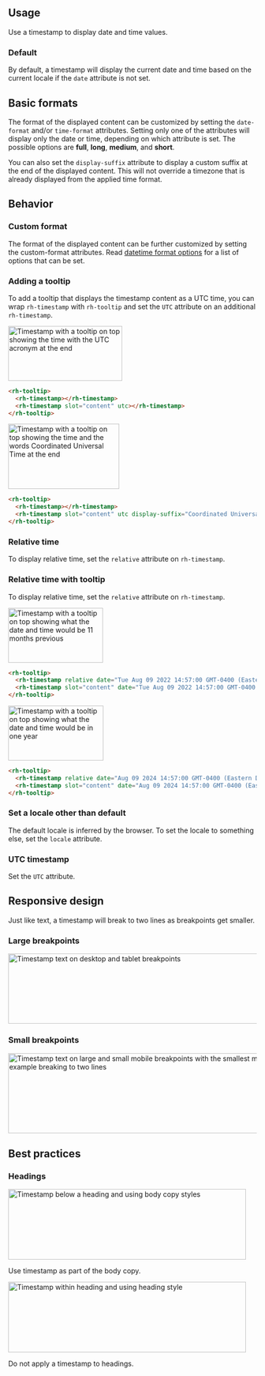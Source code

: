 <style data-helmet>
  rh-code-block script {
    white-space: pre-wrap;
  }

  rh-code-block + uxdot-example {
    margin-block-start: var(--rh-space-3xl, 48px);
  }
  
  uxdot-example rh-code-block {
    margin-block-start: var(--rh-space-lg, 16px);
  }

  .grid uxdot-example {
    margin-block-end: 0;
  }
</style>

<script type="module">
  import '@rhds/elements/rh-tooltip/rh-tooltip.js';
</script>

## Usage 

Use a timestamp to display date and time values.


### Default

By default, a timestamp will display the current date and time based on the current locale if the `date` attribute is not set.

<uxdot-example>
  <rh-timestamp></rh-timestamp>
</uxdot-example>


## Basic formats

The format of the displayed content can be customized by setting the `date-format` and/or `time-format` attributes. Setting only one of the attributes will display only the date or time, depending on which attribute is set. The possible options are **full**, **long**, **medium**, and **short**.

You can also set the `display-suffix` attribute to display a custom suffix at the end of the displayed content. This will not override a timezone that is already displayed from the applied time format.

<div class="grid sm-two-columns">
  <uxdot-example>
    <rh-timestamp date-format="full" time-format="full"></rh-timestamp>
    <rh-code-block compact dedent highlighting="client" language="html">
      <script type="text/html">
        <rh-timestamp date-format="full"
                      time-format="full"></rh-timestamp>
      </script>
    </rh-code-block>
  </uxdot-example>
  <uxdot-example>
    <rh-timestamp date-format="full"></rh-timestamp>
    <rh-code-block compact dedent highlighting="client" language="html">
      <script type="text/html">
        <rh-timestamp date-format="full"></rh-timestamp>
      </script>
    </rh-code-block>
  </uxdot-example>
  <uxdot-example>
    <rh-timestamp time-format="full"></rh-timestamp>
    <rh-code-block compact dedent highlighting="client" language="html">
      <script type="text/html">
        <rh-timestamp time-format="full"></rh-timestamp>
      </script>
    </rh-code-block>
  </uxdot-example>
  <uxdot-example>
    <rh-timestamp date-format="medium" time-format="short" display-suffix="US Eastern"></rh-timestamp>
    <rh-code-block compact dedent highlighting="client" language="html">
      <script type="text/html">
        <rh-timestamp date-format="medium"
                      time-format="short"
                      display-suffix="US Eastern"></rh-timestamp>
      </script>
    </rh-code-block>
  </uxdot-example>
</div>


## Behavior

### Custom format

The format of the displayed content can be further customized by setting the custom-format attributes. Read [datetime format options](https://developer.mozilla.org/en-US/docs/Web/JavaScript/Reference/Global_Objects/Intl/DateTimeFormat/DateTimeFormat#options) for a list of options that can be set.

<uxdot-example>
  <rh-timestamp id="timestamp-custom-format" date="Sat Jan 01 2022 00:00:00 GMT-0500"></rh-timestamp>
  <rh-code-block compact dedent highlighting="client" language="html">
    <script type="text/html">
      <rh-timestamp id="timestamp-custom-format" date="Sat Jan 01 2022 00:00:00 GMT-0500"></rh-timestamp>
      <script>
        document.getElementById(‘timestamp-custom-format’).customFormat = {
          year: '2-digit',
          month: 'short',
          weekday: 'short',
          day: 'numeric',
          hour: 'numeric',
        };
      <</script><script type="text/html">/script>
    </script>
  </rh-code-block>
</uxdot-example>


### Adding a tooltip

To add a tooltip that displays the timestamp content as a UTC time, you can wrap `rh-timestamp` with `rh-tooltip` and set the `UTC` attribute on an additional `rh-timestamp`.

<uxdot-example color-palette="lightest" width-adjustment="231px">
  <img alt="Timestamp with a tooltip on top showing the time with the UTC acronym at the end"
       src="../timestamp-tooltip-1.png"
       width="231"
       height="111">
</uxdot-example>

```html rhcodeblock
<rh-tooltip>
  <rh-timestamp></rh-timestamp>
  <rh-timestamp slot="content" utc></rh-timestamp>
</rh-tooltip>
```

<uxdot-example color-palette="lightest" width-adjustment="225px">
  <img alt="Timestamp with a tooltip on top showing the time and the words Coordinated Universal Time at the end"
       src="../timestamp-tooltip-2.png"
       width="225"
       height="132">
</uxdot-example>

```html rhcodeblock
<rh-tooltip>
  <rh-timestamp></rh-timestamp>
  <rh-timestamp slot="content" utc display-suffix="Coordinated Universal Time"></rh-timestamp>
</rh-tooltip>
```


### Relative time

To display relative time, set the `relative` attribute on `rh-timestamp`.

<div class="grid sm-two-columns">
  <uxdot-example>
    <rh-timestamp date="Tue Aug 09 2022 14:57:00 GMT-0400 (Eastern Daylight Time)" relative></rh-timestamp>
    <rh-code-block compact dedent highlighting="client" language="html">
      <script type="text/html">
        <rh-timestamp date="Tue Aug 09 2022 14:57:00 GMT-0400 (Eastern Daylight Time)" relative></rh-timestamp>
      </script>
    </rh-code-block>
  </uxdot-example>
  <uxdot-example>
    <rh-timestamp date="Aug 09 2024 14:57:00 GMT-0400 (Eastern Daylight Time)" relative></rh-timestamp>
    <rh-code-block compact dedent highlighting="client" language="html">
      <script type="text/html">
        <rh-timestamp date="Aug 09 2024 14:57:00 GMT-0400 (Eastern Daylight Time)" relative></rh-timestamp>
      </script>
    </rh-code-block>
  </uxdot-example>
</div>


### Relative time with tooltip

To display relative time, set the `relative` attribute on `rh-timestamp`.

<uxdot-example color-palette="lightest" width-adjustment="192px">
  <img alt="Timestamp with a tooltip on top showing what the date and time would be 11 months previous"
       src="../timestamp-tooltip-3.png"
       width="192"
       height="111">
</uxdot-example>

```html rhcodeblock
<rh-tooltip>
  <rh-timestamp relative date="Tue Aug 09 2022 14:57:00 GMT-0400 (Eastern Daylight Time)"></rh-timestamp>
  <rh-timestamp slot="content" date="Tue Aug 09 2022 14:57:00 GMT-0400 (Eastern Daylight Time)"></rh-timestamp>
</rh-tooltip>
```

<uxdot-example color-palette="lightest" width-adjustment="192px">
  <img alt="Timestamp with a tooltip on top showing what the date and time would be in one year"
       src="../timestamp-tooltip-4.png"
       width="193"
       height="111">
</uxdot-example>

```html rhcodeblock
<rh-tooltip>
  <rh-timestamp relative date="Aug 09 2024 14:57:00 GMT-0400 (Eastern Daylight Time)"></rh-timestamp>
  <rh-timestamp slot="content" date="Aug 09 2024 14:57:00 GMT-0400 (Eastern Daylight Time)"></rh-timestamp>
</rh-tooltip>
```


### Set a locale other than default

The default locale is inferred by the browser. To set the locale to something else, set the `locale` attribute.

<div class="grid sm-two-columns">
  <uxdot-example>
    <rh-timestamp locale="en-GB" date-format="full" time-format="full"></rh-timestamp>
    <rh-code-block compact dedent highlighting="client" language="html">
      <script type="text/html">
        <rh-timestamp locale="en-GB"
                      date-format="full"
                      time-format="full"></rh-timestamp>
      </script>
    </rh-code-block>  
  </uxdot-example>

  <uxdot-example>
    <rh-timestamp locale="es" date-format="full" time-format="full"></rh-timestamp>
    <rh-code-block compact dedent highlighting="client" language="html">
      <script type="text/html">
        <rh-timestamp locale="es"
                      date-format="full"
                      time-format="full"></rh-timestamp>
      </script>
    </rh-code-block>  
  </uxdot-example>
</div>


### UTC timestamp
Set the `UTC` attribute.

<uxdot-example>
  <rh-timestamp utc></rh-timestamp>
  <rh-code-block compact dedent highlighting="client" language="html">
    <script type="text/html">
      <rh-timestamp utc></rh-timestamp>
    </script>
  </rh-code-block>
</uxdot-example>


## Responsive design

Just like text, a timestamp will break to two lines as breakpoints get smaller.


### Large breakpoints

<uxdot-example color-palette="lightest" width-adjustment="1000px" variant="full" alignment="left" no-border>
  <img alt="Timestamp text on desktop and tablet breakpoints"
       src="../timestamp-breakpoints-large.png"
       width="1000"
       height="142">
</uxdot-example>


### Small breakpoints

<uxdot-example color-palette="lightest" width-adjustment="568px" variant="full" alignment="left" no-border>
  <img alt="Timestamp text on large and small mobile breakpoints with the smallest mobile example breaking to two lines"
       src="../timestamp-breakpoints-small.png"
       width="576"
       height="162">
</uxdot-example>


## Best practices

### Headings

<div class="grid sm-two-columns">
  <uxdot-best-practice variant="do">
    <uxdot-example color-palette="lightest" width-adjustment="482px" slot="image">
      <img alt="Timestamp below a heading and using body copy styles"
           src="../timestamp-best-practices-headings-do.svg"
           width="482"
           height="143">
    </uxdot-example>
    <p>Use timestamp as part of the body copy.</p>
  </uxdot-best-practice>

  <uxdot-best-practice variant="dont">
    <uxdot-example color-palette="lightest" width-adjustment="482px" slot="image">
      <img alt="Timestamp within heading and using heading style"
           src="../timestamp-best-practices-headings-dont.svg"
           width="482"
           height="143">
    </uxdot-example>
    <p>Do not apply a timestamp to headings.</p>
  </uxdot-best-practice>
</div>
